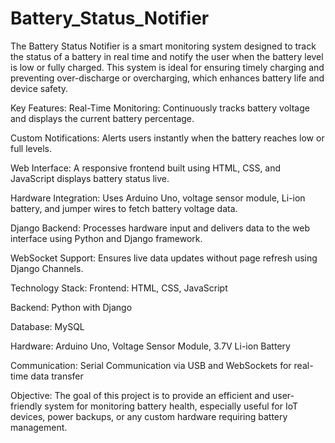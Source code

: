 # Battery_Status_Notifier
The Battery Status Notifier is a smart monitoring system designed to track the status of a battery in real time and notify the user when the battery level is low or fully charged. This system is ideal for ensuring timely charging and preventing over-discharge or overcharging, which enhances battery life and device safety.

Key Features:
Real-Time Monitoring: Continuously tracks battery voltage and displays the current battery percentage.

Custom Notifications: Alerts users instantly when the battery reaches low or full levels.

Web Interface: A responsive frontend built using HTML, CSS, and JavaScript displays battery status live.

Hardware Integration: Uses Arduino Uno, voltage sensor module, Li-ion battery, and jumper wires to fetch battery voltage data.

Django Backend: Processes hardware input and delivers data to the web interface using Python and Django framework.

WebSocket Support: Ensures live data updates without page refresh using Django Channels.

Technology Stack:
Frontend: HTML, CSS, JavaScript

Backend: Python with Django

Database: MySQL

Hardware: Arduino Uno, Voltage Sensor Module, 3.7V Li-ion Battery

Communication: Serial Communication via USB and WebSockets for real-time data transfer

Objective:
The goal of this project is to provide an efficient and user-friendly system for monitoring battery health, especially useful for IoT devices, power backups, or any custom hardware requiring battery management.
